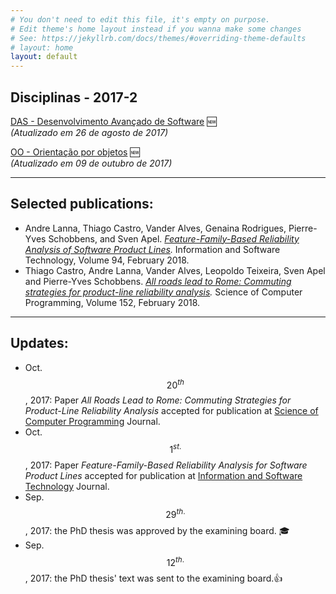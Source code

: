 ```yaml
---
# You don't need to edit this file, it's empty on purpose.
# Edit theme's home layout instead if you wanna make some changes
# See: https://jekyllrb.com/docs/themes/#overriding-theme-defaults
# layout: home
layout: default
---
```

[das_page]: /lectures/das/plano_das_2017_2.html
[oo_page]: /plano_oo_2017_2.html

## Disciplinas - 2017-2

[DAS - Desenvolvimento Avançado de Software][das_page] :new:  
*(Atualizado em 26 de agosto de 2017)*

[OO - Orientação por objetos][oo_page] :new:   
*(Atualizado em 09 de outubro de 2017)*

--------------------------------------------------------------------------------
## Selected publications:

* Andre Lanna, Thiago Castro, Vander Alves, Genaina Rodrigues,
  Pierre-Yves Schobbens, and Sven Apel. _[Feature-Family-Based Reliability
Analysis of Software Product Lines][ist2017]._ Information and Software
Technology, Volume 94, February 2018.  
* Thiago Castro, Andre Lanna, Vander Alves, Leopoldo Teixeira, Sven Apel and
  Pierre-Yves Schobbens. _[All roads lead to Rome: Commuting strategies for
  product-line reliability analysis][scp2018]._ Science of Computer Programming,
  Volume 152, February 2018.

--------------------------------------------------------------------------------
## Updates:  

* Oct. $$20^{th}$$, 2017: Paper _All Roads Lead to Rome: Commuting Strategies for
  Product-Line Reliability Analysis_ accepted for publication at [Science of
Computer Programming][scp] Journal.
* Oct. $$ 1^{st.}$$, 2017: Paper _Feature-Family-Based Reliability Analysis for
  Software Product Lines_ accepted for publication at [Information and
Software Technology][ist] Journal. 
* Sep. $$29^{th.}$$, 2017: the PhD thesis was approved by the examining board.
  :mortar_board:
* Sep. $$12^{th.}$$, 2017: the PhD thesis' text was sent to the examining
  board.:+1:




[ist]: https://www.journals.elsevier.com/information-and-software-technology/
[scp]: https://www.journals.elsevier.com/science-of-computer-programming/
[ist2017]: http://ow.ly/DZeZ30fBFcF
[scp2018]: https://www.sciencedirect.com/science/article/pii/S0167642317302253
